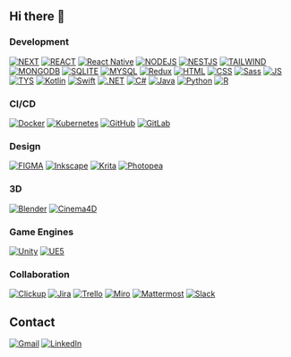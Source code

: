 ## Hi there 👋

### Development

[![NEXT](https://img.shields.io/badge/next.js-000000?style=for-the-badge&logo=nextdotjs&logoColor=white)](https://nextjs.org/)
[![REACT](https://img.shields.io/badge/React-20232A?style=for-the-badge&logo=react&logoColor=61DAFB)](https://react.dev/)
[![React Native](https://img.shields.io/badge/React_Native-%2320232a.svg?style=for-the-badge&logo=react&logoColor=%2361DAFB)](#)
[![NODEJS](https://img.shields.io/badge/Node.js-43853D?style=for-the-badge&logo=node.js&logoColor=white)](https://nodejs.org/)
[![NESTJS](https://img.shields.io/badge/nestjs-E0234E?style=for-the-badge&logo=nestjs&logoColor=white)](https://nestjs.com/)
[![TAILWIND](https://img.shields.io/badge/Tailwind_CSS-38B2AC?style=for-the-badge&logo=tailwind-css&logoColor=white)](https://tailwindcss.com/)
[![MONGODB](https://img.shields.io/badge/-MongoDB-13aa52?style=for-the-badge&logo=mongodb&logoColor=white)](https://www.mongodb.com/)
[![SQLITE](https://img.shields.io/badge/SQLite-07405E?style=for-the-badge&logo=sqlite&logoColor=white)](https://www.sqlite.org/index.html)
[![MYSQL](https://img.shields.io/badge/MySQL-00000F?style=for-the-badge&logo=mysql&logoColor=white)](https://dev.mysql.com/)
[![Redux](https://img.shields.io/badge/Redux-764ABC?style=for-the-badge&logo=redux&logoColor=fff)](#)
[![HTML](https://img.shields.io/badge/HTML5-E34F26?style=for-the-badge&logo=html5&logoColor=white)](https://www.w3schools.com/tags/tag_doctype.ASP)
[![CSS](https://img.shields.io/badge/CSS3-1572B6?style=for-the-badge&logo=css3&logoColor=white)](https://img.shields.io/badge/PHP-777BB4?style=for-the-badge&logo=php&logoColor=white)
[![Sass](https://img.shields.io/badge/Sass-C69?style=for-the-badge&logo=sass&logoColor=fff)](#)
[![JS](https://img.shields.io/badge/JavaScript-323330?style=for-the-badge&logo=javascript&logoColor=F7DF1E)](https://devdocs.io/javascript/)
[![TYS](https://img.shields.io/badge/TypeScript-007ACC?style=for-the-badge&logo=typescript&logoColor=white)](https://www.typescriptlang.org/)
[![Kotlin](https://img.shields.io/badge/Kotlin-%237F52FF.svg?style=for-the-badge&logo=kotlin&logoColor=white)](#)
[![Swift](https://img.shields.io/badge/Swift-F54A2A?style=for-the-badge&logo=swift&logoColor=white)](#)
[![.NET](https://img.shields.io/badge/.NET-512BD4?style=for-the-badge&logo=dotnet&logoColor=fff)](#)
[![C#](https://custom-icon-badges.demolab.com/badge/C%23-%23239120.svg?style=for-the-badge&logo=cshrp&logoColor=white)](#)
[![Java](https://img.shields.io/badge/Java-%23ED8B00.svg?style=for-the-badge&logo=openjdk&logoColor=white)](#)
[![Python](https://img.shields.io/badge/Python-3776AB?style=for-the-badge&logo=python&logoColor=fff)](#)
[![R](https://img.shields.io/badge/R-%23276DC3.svg?style=for-the-badge&logo=r&logoColor=white)](#)

### CI/CD
[![Docker](https://img.shields.io/badge/Docker-2496ED?style=for-the-badge&logo=docker&logoColor=fff)](#)
[![Kubernetes](https://img.shields.io/badge/Kubernetes-326CE5?style=for-the-badge&logo=kubernetes&logoColor=fff)](#)
[![GitHub](https://img.shields.io/badge/GitHub-%23121011.svg?style=for-the-badge&logo=github&logoColor=white)](#)
[![GitLab](https://img.shields.io/badge/GitLab-FC6D26?style=for-the-badge&logo=gitlab&logoColor=fff)](#)

### Design

[![FIGMA](https://img.shields.io/badge/Figma-F24E1E?style=for-the-badge&logo=figma&logoColor=white)](#)
[![Inkscape](https://img.shields.io/badge/Inkscape-000000?style=for-the-badge&logo=Inkscape&logoColor=white)](#)
[![Krita](https://img.shields.io/badge/Krita-203759?style=for-the-badge&logo=krita&logoColor=EEF37B)](#)
[![Photopea](https://img.shields.io/badge/Photopea-203759?style=for-the-badge&logo=photopea&logoColor=#18A497)](#)

### 3D

[![Blender](https://img.shields.io/badge/Blender-F5792A.svg?style=for-the-badge&logo=blender&logoColor=white)](#)
[![Cinema4D](https://img.shields.io/badge/Cinema4D-011A6A.svg?style=for-the-badge&logo=cinema4d&logoColor=white)](#)

### Game Engines
[![Unity](https://img.shields.io/badge/Unity-%23000000.svg?style=for-the-badge&logo=unity&logoColor=white)](#)
[![UE5](https://img.shields.io/badge/Unreal%20Engine-%23313131.svg?style=for-the-badge&logo=unrealengine&logoColor=white)](#)

### Collaboration
[![Clickup](https://img.shields.io/badge/ClickUp-7B68EE?style=for-the-badge&logo=clickup&logoColor=fff)](#)
[![Jira](https://img.shields.io/badge/Jira-0052CC?style=for-the-badge&logo=jira&logoColor=fff)](#)
[![Trello](https://img.shields.io/badge/Trello-0052CC?style=for-the-badge&logo=trello&logoColor=fff)](#)
[![Miro](https://img.shields.io/badge/Miro-050038?style=for-the-badge&logo=miro&logoColor=fff)](#)
[![Mattermost](https://img.shields.io/badge/Mattermost-0058CC?style=for-the-badge&logo=mattermost&logoColor=fff)](#)
[![Slack](https://img.shields.io/badge/Slack-4A154B?style=for-the-badge&logo=slack&logoColor=fff)](#)

## Contact

[![Gmail](https://img.shields.io/badge/Gmail-D14836?logo=gmail&logoColor=white)](mailto:pedrocortesdev@gmail.com)
[![LinkedIn](https://custom-icon-badges.demolab.com/badge/LinkedIn-0A66C2?logo=linkedin-white&logoColor=fff)](www.linkedin.com/in/pedrocôrtes)

<!--
**PedroCts/PedroCts** is a ✨ _special_ ✨ repository because its `README.md` (this file) appears on your GitHub profile.

Here are some ideas to get you started:

- 🔭 I’m currently working on ...
- 🌱 I’m currently learning ...
- 👯 I’m looking to collaborate on ...
- 🤔 I’m looking for help with ...
- 💬 Ask me about ...
- 📫 How to reach me: ...
- 😄 Pronouns: ...
- ⚡ Fun fact: ...
-->
